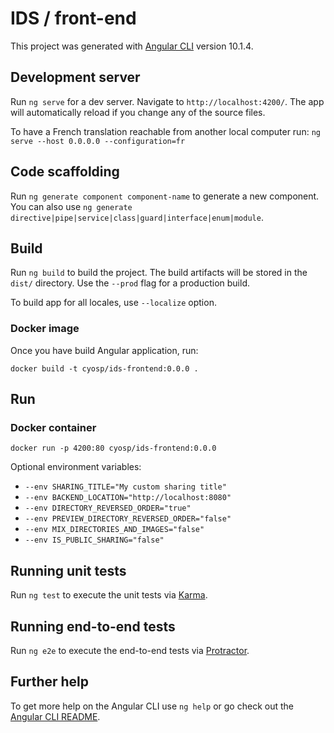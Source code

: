 # IDS / front-end

This project was generated with [Angular CLI](https://github.com/angular/angular-cli) version 10.1.4.

## Development server

Run `ng serve` for a dev server. Navigate to `http://localhost:4200/`. The app will automatically reload if you change any of the source files.

To have a French translation reachable from another local computer run: `ng serve --host 0.0.0.0 --configuration=fr`

## Code scaffolding

Run `ng generate component component-name` to generate a new component. You can also use `ng generate directive|pipe|service|class|guard|interface|enum|module`.

## Build

Run `ng build` to build the project. The build artifacts will be stored in the `dist/` directory. Use the `--prod` flag for a production build.

To build app for all locales, use `--localize` option.

### Docker image

Once you have build Angular application, run:

`docker build -t cyosp/ids-frontend:0.0.0 .`

## Run

### Docker container

`docker run -p 4200:80 cyosp/ids-frontend:0.0.0`

Optional environment variables:
 - `--env SHARING_TITLE="My custom sharing title"`
 - `--env BACKEND_LOCATION="http://localhost:8080"`
 - `--env DIRECTORY_REVERSED_ORDER="true"`
 - `--env PREVIEW_DIRECTORY_REVERSED_ORDER="false"`
 - `--env MIX_DIRECTORIES_AND_IMAGES="false"`
 - `--env IS_PUBLIC_SHARING="false"`

## Running unit tests

Run `ng test` to execute the unit tests via [Karma](https://karma-runner.github.io).

## Running end-to-end tests

Run `ng e2e` to execute the end-to-end tests via [Protractor](http://www.protractortest.org/).

## Further help

To get more help on the Angular CLI use `ng help` or go check out the [Angular CLI README](https://github.com/angular/angular-cli/blob/master/README.md).
